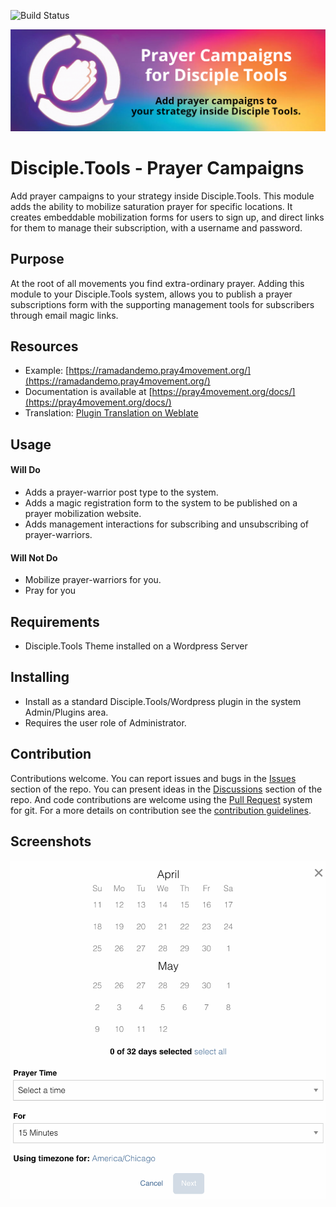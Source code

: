 ![Build Status](https://github.com/DiscipleTools/disciple-tools-prayer-campaigns/actions/workflows/ci.yml/badge.svg?branch=master)

![Plugin Banner](https://raw.githubusercontent.com/DiscipleTools/disciple-tools-prayer-campaigns/master/assets/prayer-campaigns-banner.png)
# Disciple.Tools - Prayer Campaigns

Add prayer campaigns to your strategy inside Disciple.Tools. This module adds the ability to
mobilize saturation prayer for specific locations. It creates embeddable mobilization forms
for users to sign up, and direct links for them to manage their subscription, with a username and
password.

## Purpose

At the root of all movements you find extra-ordinary prayer. Adding this module to your Disciple.Tools system, allows
you to publish a prayer subscriptions form with the supporting management tools for subscribers through email magic links.

## Resources
- Example: [https://ramadandemo.pray4movement.org/](https://ramadandemo.pray4movement.org/)
- Documentation is available at [https://pray4movement.org/docs/](https://pray4movement.org/docs/)
- Translation: [Plugin Translation on Weblate](https://translate.disciple.tools/projects/pray4movement/disciple-tools-prayer-campaigns/)


## Usage

#### Will Do

- Adds a prayer-warrior post type to the system.
- Adds a magic registration form to the system to be published on a prayer mobilization website.
- Adds management interactions for subscribing and unsubscribing of prayer-warriors.

#### Will Not Do

- Mobilize prayer-warriors for you.
- Pray for you

## Requirements

- Disciple.Tools Theme installed on a Wordpress Server

## Installing

- Install as a standard Disciple.Tools/Wordpress plugin in the system Admin/Plugins area.
- Requires the user role of Administrator.

## Contribution

Contributions welcome. You can report issues and bugs in the
[Issues](https://github.com/DiscipleTools/disciple-tools-prayer-campaigns/issues) section of the repo. You can present ideas
in the [Discussions](https://github.com/DiscipleTools/disciple-tools-prayer-campaigns/discussions) section of the repo. And
code contributions are welcome using the [Pull Request](https://github.com/DiscipleTools/disciple-tools-prayer-campaigns/pulls)
system for git. For a more details on contribution see the
[contribution guidelines](https://github.com/DiscipleTools/disciple-tools-prayer-campaigns/blob/master/CONTRIBUTING.md).


## Screenshots

![screenshot](https://github.com/DiscipleTools/disciple-tools-prayer-campaigns/raw/master/assets/screenshot.png)
